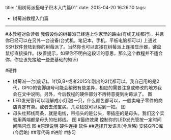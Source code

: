 title: "用树莓派搭电子积木入门篇01"
date: 2015-04-20 16:26:10
tags:
- 树莓派教程入门篇
---
#本教程对象读者
我假设你的树莓派已经连上你家里的路由(有线无线都行)。并且你已经可以在另外一台设备(台式机，笔记本，手机，平板电脑都可以) 
上通过SSH软件登陆到你的树莓派了。当然你也可以直接在树莓派上连接显示器，键盘鼠标直接操作。(友善提示，如果你不明白这段话的意思，那么这个教程并不适合你，你应该先接触一些更基础的知识)
<!-- more -->
#硬件
- 树莓派一台(废话)。1代B,B+或者2015年刚出的2代都可以。我自己用的是2代，GPIO的管脚编号可能会稍微有些差异，相应的需要注意或修改的地方我会在文中说明。另外，今后教程的硬件部分不再特意提到树莓派了。 
图 
- LED发光管(可以理解成小灯泡)一只，什么颜色都可以，一般卖电子零件的商店肯定有卖。或者去淘宝买。几块钱就可以买到一把。 
图 
- 母头杜邦线两条，就是电线，带插头的是公头，带插座的是母头。我们这个实验用两端都是母头的杜邦线。 
图
#最终效果
控制你的LED发光管按一定时间间隔闪烁 图
#原理说明 硬件连接 软件
##选择开发语言(今后略) 安装GPIO库(今后略) 
##写代码
#进阶
#练习
